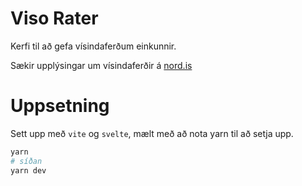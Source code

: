 # Viso Rater

Kerfi til að gefa vísindaferðum einkunnir.

Sækir upplýsingar um vísindaferðir á [nord.is](https://nord.is/bakendi/feed/)

# Uppsetning

Sett upp með `vite` og `svelte`, mælt með að nota yarn til að setja upp.

```bash
yarn
# síðan
yarn dev
```
